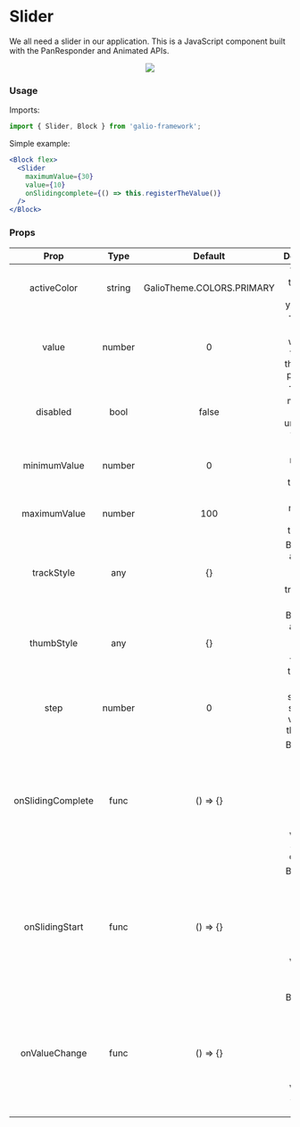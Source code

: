 # Slider
We all need a slider in our application. This is a JavaScript component built with the PanResponder and Animated APIs.

<p align="center">
 <img src="https://i.imgur.com/sp42kcd.png" />
</p>

### Usage
Imports:
```js
import { Slider, Block } from 'galio-framework';
```

Simple example:
```jsx
<Block flex>
  <Slider
    maximumValue={30}
    value={10}
    onSlidingcomplete={() => this.registerTheValue()}
  />
</Block>
```

### Props

|        Prop       |  Type  |  Default |                                            Description                                           |
|:-----------------:|:------:|:--------:|:------------------------------------------------------------------------------------------------:|
|       activeColor       | string |     GalioTheme.COLORS.PRIMARY    |                 This sets the active color of your slider.                |
|       value       | number |     0    |                 The initial value at which the thumb of the slider is positioned                 |
|      disabled     |  bool  |   false  |                         This prop makes the slider unusable to the user.                         |
|    minimumValue   | number |     0    |                              Sets the minimum value for the Slider.                              |
|    maximumValue   | number |    100   |                              Sets the maximum value for the Slider.                              |
|     trackStyle    |   any  |    {}    |                    By passing an object you can style the track of the Slider.                   |
|     thumbStyle    |   any  |    {}    |                    By passing an object you can style the thumb of the Slider.                   |
|        step       | number |     0    |                      This is a stepper. It sets fixed values for the thumb.                      |
| onSlidingComplete |  func  | () => {} | By passing an arrow function you can decide what is going to happen when the Sliding is complete |
|   onSlidingStart  |  func  | () => {} |    By passing an arrow function you can decide what is going to happen when the Sliding starts   |
|   onValueChange   |  func  | () => {} |  By passing an arrow function you can decide what is going to happen when the Sliding is moving. |
